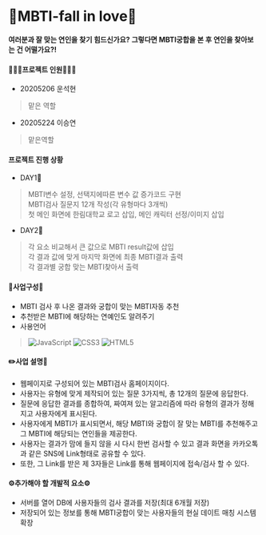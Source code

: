 # 💑MBTI-fall in love💑
__여러분과 잘 맞는 연인을 찾기 힘드신가요? 그렇다면 MBTI궁합을 본 후 연인을 찾아보는 건 어떨가요?!__

#### 🧑‍🤝‍🧑프로젝트 인원🧑‍🤝‍🧑
* 20205206 운석현
> 맡은 역할 
* 20205224 이승연
> 맡은역할

#### 프로젝트 진행 상황
* DAY1📆<br>
> MBTI변수 설정, 선택지에따른 변수 값 증가코드 구현<br>
> MBTI검사 질문지 12개 작성(각 유형마다 3개씩)<br>
> 첫 메인 화면에 한림대학교 로고 삽입, 메인 캐릭터 선정/이미지 삽입<br>
* DAY2📆<br>
> 각 요소 비교해서 큰 값으로 MBTI result값에 삽입<br>
> 각 결과 값에 맞게 마지막 화면에 최종 MBTI결과 출력<br>
> 각 결과별 궁합 맞는 MBTI찾아서 출력 <br>
#### 📓사업구성📓
* MBTI 검사 후 나온 결과와 궁합이 맞는 MBTI자동 추천</br>
* 추천받은 MBTI에 해당하는 연예인도 알려주기</br>
* 사용언어
> ![JavaScript](https://img.shields.io/badge/javascript-%23323330.svg?style=for-the-badge&logo=javascript&logoColor=%23F7DF1E)
> ![CSS3](https://img.shields.io/badge/css3-%231572B6.svg?style=for-the-badge&logo=css3&logoColor=white)
> ![HTML5](https://img.shields.io/badge/html5-%23E34F26.svg?style=for-the-badge&logo=html5&logoColor=white)

#### ✏️사업 설명📝
  * 웹페이지로 구성되어 있는 MBTI검사 홈페이지이다. 
  * 사용자는 유형에 맞게 제작되어 있는 질문 3가지씩, 총 12개의 질문에 응답한다.
  * 질문에 응답한 결과를 종합하여, 짜여져 있는 알고리즘에 따라 유형의 결과가 정해지고 사용자에게 표시된다.
  * 사용자에게 MBTI가 표시되면서, 해당 MBTI와 궁합이 잘 맞는 MBTI를 추천해주고 그 MBTI에 해당되는 연인들을 제공한다.
  * 사용자는 결과가 맘에 들지 않을 시 다시 한번 검사할 수 있고 결과 화면을 카카오톡과 같은 SNS에 Link형태로 공유할 수 있다.
  * 또한, 그 Link를 받은 제 3자들은 Link를 통해 웹페이지에 접속/검사 할 수 있다.

#### ⚙️추가해야 할 개발적 요소⚙️
* 서버를 열어 DB에 사용자들의 검사 결과를 저장(최대 6개월 저장)
* 저장되어 있는 정보를 통해 MBTI궁합이 맞는 사용자들의 현실 데이트 매칭 시스템 확장
